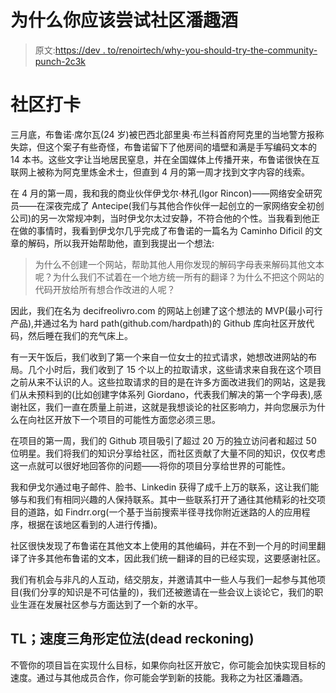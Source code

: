 # 为什么你应该尝试社区潘趣酒

> 原文:[https://dev . to/renoirtech/why-you-should-try-the-community-punch-2c3k](https://dev.to/renoirtech/why-you-should-try-the-community-punch-2c3k)

# [](#community-punch)社区打卡

三月底，布鲁诺·席尔瓦(24 岁)被巴西北部里奥·布兰科首府阿克里的当地警方报称失踪，但这个案子有些奇怪，布鲁诺留下了他房间的墙壁和满是手写编码文本的 14 本书。这些文字让当地居民窒息，并在全国媒体上传播开来，布鲁诺很快在互联网上被称为阿克里炼金术士，但直到 4 月的第一周才找到文字内容的线索。

在 4 月的第一周，我和我的商业伙伴伊戈尔·林孔(Igor Rincon)——网络安全研究员——在深夜完成了 Antecipe(我们与其他合作伙伴一起创立的一家网络安全初创公司)的另一次常规冲刺，当时伊戈尔太过安静，不符合他的个性。当我看到他正在做的事情时，我看到伊戈尔几乎完成了布鲁诺的一篇名为 Caminho Dificil 的文章的解码，所以我开始帮助他，直到我提出一个想法:

> 为什么不创建一个网站，帮助其他人用你发现的解码字母表来解码其他文本呢？为什么我们不试着在一个地方统一所有的翻译？为什么不把这个网站的代码开放给所有想合作改进的人呢？

因此，我们在名为 decifreolivro.com 的网站上创建了这个想法的 MVP(最小可行产品),并通过名为 hard path(github.com/hardpath)的 Github 库向社区开放代码，然后睡在我们的充气床上。

有一天午饭后，我们收到了第一个来自一位女士的拉式请求，她想改进网站的布局。几个小时后，我们收到了 15 个以上的拉取请求，这些请求来自我在这个项目之前从来不认识的人。这些拉取请求的目的是在许多方面改进我们的网站，这是我们从未预料到的(比如创建字体系列 Giordano，代表我们解决的第一个字母表),感谢社区，我们一直在质量上前进，这就是我想谈论的社区影响力，并向您展示为什么在向社区开放下一个项目的可能性方面您必须三思。

在项目的第一周，我们的 Github 项目吸引了超过 20 万的独立访问者和超过 50 位明星。我们将我们的知识分享给社区，而社区贡献了大量不同的知识，仅仅考虑这一点就可以很好地回答你的问题——将你的项目分享给世界的可能性。

我和伊戈尔通过电子邮件、脸书、Linkedin 获得了成千上万的联系，这让我们能够与和我们有相同兴趣的人保持联系。其中一些联系打开了通往其他精彩的社交项目的道路，如 Findrr.org(一个基于当前搜索半径寻找你附近迷路的人的应用程序，根据在该地区看到的人进行传播)。

社区很快发现了布鲁诺在其他文本上使用的其他编码，并在不到一个月的时间里翻译了许多其他布鲁诺的文本，因此我们统一翻译的目的已经实现，这要感谢社区。

我们有机会与非凡的人互动，结交朋友，并邀请其中一些人与我们一起参与其他项目(我们分享的知识是不可估量的)，我们还被邀请在一些会议上谈论它，我们的职业生涯在发展社区参与方面达到了一个新的水平。

## TL；速度三角形定位法(dead reckoning)

不管你的项目旨在实现什么目标，如果你向社区开放它，你可能会加快实现目标的速度。通过与其他成员合作，你可能会学到新的技能。我称之为社区潘趣酒。